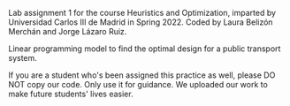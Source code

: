 Lab assignment 1 for the course Heuristics and Optimization, imparted by Universidad Carlos III de Madrid in Spring 2022. Coded by Laura Belizón Merchán and Jorge Lázaro Ruiz.

Linear programming model to find the optimal design for a public transport system.

If you are a student who's been assigned this practice as well, please DO NOT copy our code. Only use it for guidance. We uploaded our work to make future students' lives easier.

